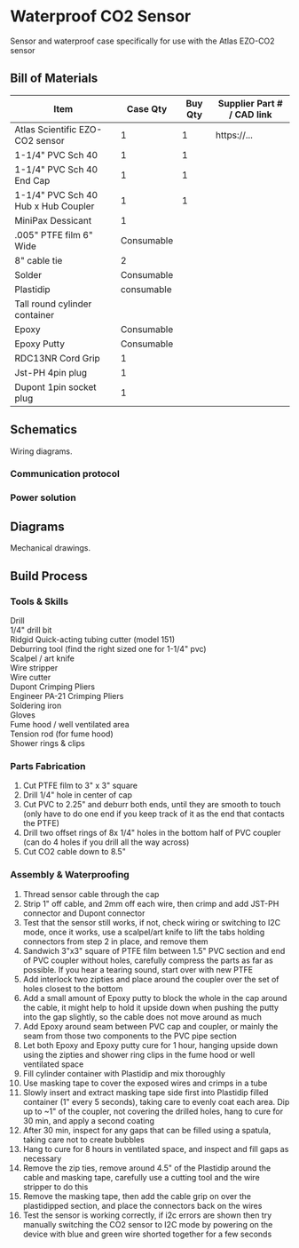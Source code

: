 # Waterproof CO2 Sensor

Sensor and waterproof case specifically for use with the Atlas EZO-CO2 sensor

## Bill of Materials

| Item                                | Case Qty   | Buy Qty | Supplier Part # / CAD link |
| ----------------------------------- | ---------- | ------- | -------------------------- |
| Atlas Scientific EZO-CO2 sensor     | 1          | 1       | https://...                |
| 1-1/4" PVC Sch 40                   | 1          | 1       |                            |
| 1-1/4" PVC Sch 40 End Cap           | 1          | 1       |                            |
| 1-1/4" PVC Sch 40 Hub x Hub Coupler | 1          | 1       |                            |
| MiniPax Dessicant                   | 1          |         |                            |
| .005" PTFE film 6" Wide             | Consumable |         |                            |
| 8" cable tie                        | 2          |         |                            |
| Solder                              | Consumable |         |                            |
| Plastidip                           | consumable |         |                            |
| Tall round cylinder container       |            |         |                            |
| Epoxy                               | Consumable |         |                            |
| Epoxy Putty                         | Consumable |         |                            |
| RDC13NR Cord Grip                   | 1          |         |                            |
| Jst-PH 4pin plug                    | 1          |         |                            |
| Dupont 1pin socket plug             | 1          |         |                            |

## Schematics

Wiring diagrams.

### Communication protocol

### Power solution

## Diagrams

Mechanical drawings.

## Build Process

### Tools & Skills

Drill\
1/4" drill bit\
Ridgid Quick-acting tubing cutter (model 151)\
Deburring tool (find the right sized one for 1-1/4" pvc)\
Scalpel / art knife\
Wire stripper\
Wire cutter\
Dupont Crimping Pliers\
Engineer PA-21 Crimping Pliers\
Soldering iron\
Gloves\
Fume hood / well ventilated area\
Tension rod (for fume hood)\
Shower rings & clips

### Parts Fabrication

1. Cut PTFE film to 3" x 3" square
2. Drill 1/4" hole in center of cap
3. Cut PVC to 2.25" and deburr both ends, until they are smooth to touch (only have to do one end if you keep track of it as the end that contacts the PTFE)
4. Drill two offset rings of 8x 1/4" holes in the bottom half of PVC coupler (can do 4 holes if you drill all the way across)
5. Cut CO2 cable down to 8.5"

### Assembly & Waterproofing

1. Thread sensor cable through the cap
2. Strip 1" off cable, and 2mm off each wire, then crimp and add JST-PH connector and Dupont connector
3. Test that the sensor still works, if not, check wiring or switching to I2C mode, once it works, use a scalpel/art knife to lift the tabs holding connectors from step 2 in place, and remove them
4. Sandwich 3"x3" square of PTFE film between 1.5" PVC section and end of PVC coupler without holes, carefully compress the parts as far as possible. If you hear a tearing sound, start over with new PTFE
5. Add interlock two zipties and place around the coupler over the set of holes closest to the bottom
6. Add a small amount of Epoxy putty to block the whole in the cap around the cable, it might help to hold it upside down when pushing the putty into the gap slightly, so the cable does not move around as much
7. Add Epoxy around seam between PVC cap and coupler, or mainly the seam from those two components to the PVC pipe section
8. Let both Epoxy and Epoxy putty cure for 1 hour, hanging upside down using the zipties and shower ring clips in the fume hood or well ventilated space
9. Fill cylinder container with Plastidip and mix thoroughly
10. Use masking tape to cover the exposed wires and crimps in a tube
11. Slowly insert and extract masking tape side first into Plastidip filled container (1" every 5 seconds), taking care to evenly coat each area. Dip up to \~1" of the coupler, not covering the drilled holes, hang to cure for 30 min, and apply a second coating
12. After 30 min, inspect for any gaps that can be filled using a spatula, taking care not to create bubbles
13. Hang to cure for 8 hours in ventilated space, and inspect and fill gaps as necessary
14. Remove the zip ties, remove around 4.5" of the Plastidip around the cable and masking tape, carefully use a cutting tool and the wire stripper to do this
15. Remove the masking tape, then add the cable grip on over the plastidipped section, and place the connectors back on the wires
16. Test the sensor is working correctly, if i2c errors are shown then try manually switching the CO2 sensor to I2C mode by powering on the device with blue and green wire shorted together for a few seconds
